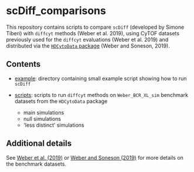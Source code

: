 # scDiff_comparisons

This repository contains scripts to compare `scDiff` (developed by Simone Tiberi) with `diffcyt` methods (Weber et al. 2019), using CyTOF datasets previously used for the `diffcyt` evaluations (Weber et al. 2019) and distributed via the [`HDCytoData` package](https://bioconductor.org/packages/HDCytoData) (Weber and Soneson, 2019).


## Contents

- [example](example/): directory containing small example script showing how to run `scDiff`
- [scripts](scripts/): scripts to run `diffcyt` methods on `Weber_BCR_XL_sim` benchmark datasets from the `HDCytoData` package

    - main simulations
    - null simulations
    - 'less distinct' simulations


## Additional details

See [Weber et al. (2019)](https://www.nature.com/articles/s42003-019-0415-5) or [Weber and Soneson (2019)](https://f1000research.com/articles/8-1459) for more details on the benchmark datasets.



